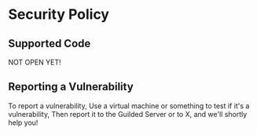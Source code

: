 # Security Policy

## Supported Code

NOT OPEN YET!

## Reporting a Vulnerability

To report a vulnerability, Use a virtual machine or something to test if it's a vulnerability, Then report it to the Guilded Server or to X, and we'll shortly help you!
